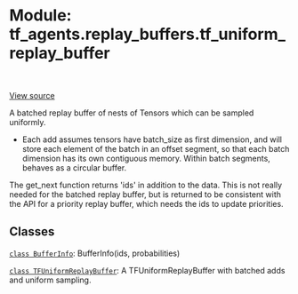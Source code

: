 <div itemscope itemtype="http://developers.google.com/ReferenceObject">
<meta itemprop="name" content="tf_agents.replay_buffers.tf_uniform_replay_buffer" />
<meta itemprop="path" content="Stable" />
</div>

# Module: tf_agents.replay_buffers.tf_uniform_replay_buffer

<table class="tfo-notebook-buttons tfo-api" align="left">
</table>

<a target="_blank" href="https://github.com/tensorflow/agents/tree/master/tf_agents/replay_buffers/tf_uniform_replay_buffer.py">View
source</a>

A batched replay buffer of nests of Tensors which can be sampled uniformly.

<!-- Placeholder for "Used in" -->

- Each add assumes tensors have batch_size as first dimension, and will store
each element of the batch in an offset segment, so that each batch dimension has
its own contiguous memory. Within batch segments, behaves as a circular buffer.

The get_next function returns 'ids' in addition to the data. This is not really
needed for the batched replay buffer, but is returned to be consistent with
the API for a priority replay buffer, which needs the ids to update priorities.

## Classes

[`class BufferInfo`](../../tf_agents/replay_buffers/tf_uniform_replay_buffer/BufferInfo.md): BufferInfo(ids, probabilities)

[`class TFUniformReplayBuffer`](../../tf_agents/replay_buffers/tf_uniform_replay_buffer/TFUniformReplayBuffer.md): A TFUniformReplayBuffer with batched adds and uniform sampling.

